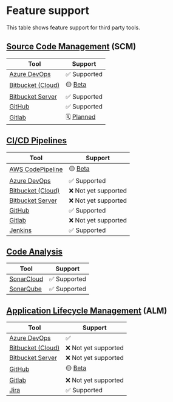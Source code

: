 # Feature support

This table shows feature support for third party tools.

## [Source Code Management](./config_code_management.md) (SCM)

| Tool                                                                        | Support                                                                     |
|-----------------------------------------------------------------------------|-----------------------------------------------------------------------------|
| [Azure DevOps](https://azure.microsoft.com/en-gb/products/devops/repos)     | ✅ Supported                                                                 |
| [Bitbucket (Cloud)](https://bitbucket.org/product)                          | 🟡 [Beta](https://github.com/DeloitteDigitalUK/code-metrics/issues/291)     |
| [Bitbucket Server](https://www.atlassian.com/software/bitbucket/enterprise) | ✅ Supported                                                                 |
| [GitHub](https://github.com/)                                               | ✅ Supported                                                                 |
| [Gitlab](https://about.gitlab.com/)                                         | 🗓️ [Planned](https://github.com/DeloitteDigitalUK/code-metrics/issues/325) |

## [CI/CD Pipelines](./config_pipelines.md)

| Tool                                                                        | Support                                                                 |
|-----------------------------------------------------------------------------|-------------------------------------------------------------------------|
| [AWS CodePipeline](https://aws.amazon.com/codepipeline/)                    | 🟡 [Beta](https://github.com/DeloitteDigitalUK/code-metrics/issues/541) |
| [Azure DevOps](https://azure.microsoft.com/en-gb/products/devops/repos)     | ✅ Supported                                                             |
| [Bitbucket (Cloud)](https://bitbucket.org/product)                          | ❌ Not yet supported                                                     |
| [Bitbucket Server](https://www.atlassian.com/software/bitbucket/enterprise) | ❌ Not yet supported                                                     |
| [GitHub](https://github.com/)                                               | ✅ Supported                                                             |
| [Gitlab](https://about.gitlab.com/)                                         | ❌ Not yet supported                                                     |
| [Jenkins](https://www.jenkins.io)                                           | ✅ Supported                                                             |

## [Code Analysis](./config_code_quality.md)

| Tool                                                                        | Support     |
|-----------------------------------------------------------------------------|-------------|
| [SonarCloud](https://www.sonarsource.com/products/sonarcloud/)              | ✅ Supported |
| [SonarQube](https://www.sonarsource.com/products/sonarqube/)                | ✅ Supported |

## [Application Lifecycle Management](./config_project_management.md) (ALM)

| Tool                                                                        | Support                                                                 |
|-----------------------------------------------------------------------------|-------------------------------------------------------------------------|
| [Azure DevOps](https://azure.microsoft.com/en-gb/products/devops/repos)     | ✅                                                                       |
| [Bitbucket (Cloud)](https://bitbucket.org/product)                          | ❌ Not yet supported                                                     |
| [Bitbucket Server](https://www.atlassian.com/software/bitbucket/enterprise) | ❌ Not yet supported                                                     |
| [GitHub](https://github.com/)                                               | 🟡 [Beta](https://github.com/DeloitteDigitalUK/code-metrics/issues/166) |
| [Gitlab](https://about.gitlab.com/)                                         | ❌ Not yet supported                                                     |
| [Jira](https://www.atlassian.com/software/jira)                             | ✅ Supported                                                             |
